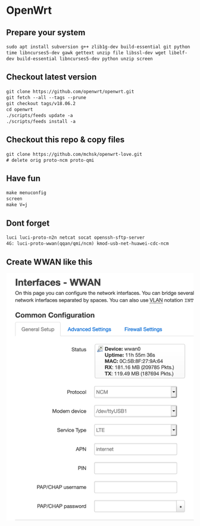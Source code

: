 # OpenWrt

## Prepare your system
```
sudo apt install subversion g++ zlib1g-dev build-essential git python time libncurses5-dev gawk gettext unzip file libssl-dev wget libelf-dev build-essential libncurses5-dev python unzip screen
```

## Checkout latest version
```
git clone https://github.com/openwrt/openwrt.git
git fetch --all --tags --prune
git checkout tags/v18.06.2
cd openwrt
./scripts/feeds update -a
./scripts/feeds install -a
```

## Checkout this repo & copy files
```
git clone https://github.com/mchsk/openwrt-love.git
# delete orig proto-ncm proto-qmi
```

## Have fun
```
make menuconfig
screen
make V=j
```

## Dont forget
```
luci luci-proto-n2n netcat socat openssh-sftp-server
4G: luci-proto-wwan(qqan/qmi/ncm) kmod-usb-net-huawei-cdc-ncm 
```

## Create WWAN like this
![wwan](https://github.com/mchsk/openwrt-love/raw/master/img/wwan.png "wwan")
